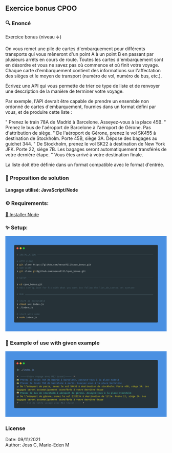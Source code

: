 ## Exercice bonus CPOO

### 🔍 Enoncé

Exercice bonus (niveau ✈️)

On vous remet une pile de cartes d'embarquement pour différents transports qui vous mèneront d'un point A à un point B en passant par plusieurs arrêts en cours de route. Toutes les cartes d'embarquement sont en désordre et vous ne savez pas où commence et où finit votre voyage. Chaque carte d'embarquement contient des informations sur l'affectation des sièges et le moyen de transport (numéro de vol, numéro de bus, etc.).

Écrivez une API qui vous permette de trier ce type de liste et de renvoyer une description de la manière de terminer votre voyage.

Par exemple, l'API devrait être capable de prendre un ensemble non ordonné de cartes d'embarquement, fournies dans un format défini par vous, et de produire cette liste :

"	Prenez le train 78A de Madrid à Barcelone. Asseyez-vous à la place 45B.
"	Prenez le bus de l'aéroport de Barcelone à l'aéroport de Gérone. Pas d'attribution de siège.
"	De l'aéroport de Gérone, prenez le vol SK455 à destination de Stockholm. Porte 45B, siège 3A. Dépose des bagages au guichet 344.
"	De Stockholm, prenez le vol SK22 à destination de New York JFK. Porte 22, siège 7B. Les bagages seront automatiquement transférés de votre dernière étape.
"	Vous êtes arrivé à votre destination finale.

La liste doit être définie dans un format compatible avec le format d'entrée. 

### 📕 Proposition de solution

#### Langage utilisé: JavaScript/Node

### ⚙️ Requirements:

<a href="https://nodejs.org/en/download/">💾 Installer Node</a>


### ✨ Setup:

![Retranscription Carbon 1](./images/setup.png)

### 📍 Example of use with given example

![Retranscription Carbon 1](./images/exemple.png)

### License

Date: 09/11/2021 <br>
Author: Joss C, Marie-Eden M




